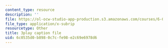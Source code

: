 ```yaml
---
content_type: resource
description: ''
file: https://ol-ocw-studio-app-production.s3.amazonaws.com/courses/6-00sc-introduction-to-computer-science-and-programming-spring-2011/6c0535d0b8980c7cfe98e2c69e6978d6_TIQTYgmavC4.srt
file_type: application/x-subrip
resourcetype: Other
title: 3play caption file
uid: 6c0535d0-b898-0c7c-fe98-e2c69e6978d6
---
```

